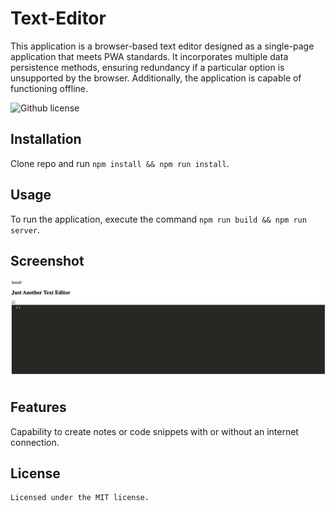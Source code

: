 # Text-Editor

This application is a browser-based text editor designed as a single-page application that meets PWA standards. It incorporates multiple data persistence methods, ensuring redundancy if a particular option is unsupported by the browser. Additionally, the application is capable of functioning offline.

  ![Github license](https://img.shields.io/badge/license-MIT-blue.svg)
 
  ## Installation
  Clone repo and run `npm install && npm run install`.

  ## Usage
  To run the application, execute the command `npm run build && npm run server`.

  ## Screenshot
  ![](./assets/Screenshot-Text-Editor.png)

  ## Features
  Capability to create notes or code snippets with or without an internet connection.

  ## License
    Licensed under the MIT license.